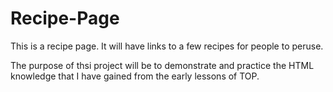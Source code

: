 # Recipe-Page

This is a recipe page. It will have links to a few recipes for people to peruse.

The purpose of thsi project will be to demonstrate and practice the HTML knowledge that I have gained from the early lessons of TOP.